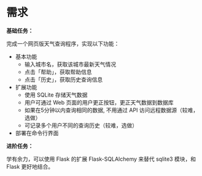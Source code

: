 # 需求

**基础任务：**

完成一个网页版天气查询程序，实现以下功能：

- 基本功能
  - 输入城市名，获取该城市最新天气情况
  - 点击「帮助」，获取帮助信息
  - 点击「历史」，获取历史查询信息
- 扩展功能
  - 使用 SQLite 存储天气数据
  - 用户可通过 Web 页面的用户更正按钮，更正天气数据到数据库
  - 如果在5分钟以内查询相同的数据, 不用通过 API 访问远程数据源（较难，选做）
  - 可记录多个用户不同的查询历史（较难，选做）
- 部署在命令行界面

**进阶任务：**

学有余力，可以使用 Flask 的扩展 Flask-SQLAlchemy 来替代 sqlite3 模块，和 Flask 更好地结合。